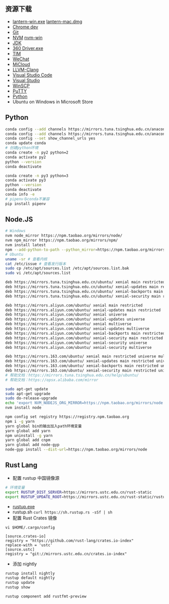 ## 资源下载
* [lantern-win.exe](https://raw.githubusercontent.com/getlantern/lantern-binaries/master/lantern-installer.exe)
  [lantern-mac.dmg](https://raw.githubusercontent.com/getlantern/lantern-binaries/master/lantern-installer.dmg)
* [Chrome dev](https://www.google.com/chrome/?hl=zh-CN&extra=devchannel)
* [Git](https://git-scm.com/downloads)
* [NVM](https://github.com/creationix/nvm) [nvm-win](https://github.com/coreybutler/nvm-windows)
* [JDK](http://www.oracle.com/technetwork/java/javase/downloads/index.html)
* [360 Driver.exe](https://dl.360safe.com/drvmgr/360DrvMgrInstaller_beta.exe)
* [TIM](http://office.qq.com/download.html)
* [WeChat](https://weixin.qq.com)
* [MiCloud](https://i.mi.com/static2?filename=MicloudWebStatic/res/home/mi-lab.htm&locale=zh_CN#3)
* [LLVM-Clang](http://releases.llvm.org/download.html)
* [Visual Studio Code](https://code.visualstudio.com/Download)
* [Visual Studio](https://www.visualstudio.com/zh-hans/thank-you-downloading-visual-studio/?sku=Community)
* [WinSCP](https://winscp.net/eng/download.php)
* [PuTTY](https://winscp.net/eng/downloads.php#putty)
* [Python](https://mirrors.tuna.tsinghua.edu.cn/anaconda/archive/)
* Ubuntu on Windows in Microsoft Store
## Python
```bash
conda config --add channels https://mirrors.tuna.tsinghua.edu.cn/anaconda/pkgs/free/
conda config --add channels https://mirrors.tuna.tsinghua.edu.cn/anaconda/pkgs/main/
conda config --set show_channel_urls yes
conda update conda
# 创建python环境
conda create -n py2 python=2
conda activate py2
python --version
conda deactivate

conda create -n py3 python=3
conda activate py3
python --version
conda deactivate
conda info -e
# pipenv与conda不兼容
pip install pipenv
```
## Node.JS
```bash
# Windows
nvm node_mirror https://npm.taobao.org/mirrors/node/
nvm npm_mirror https://npm.taobao.org/mirrors/npm/
nvm install latest
npm --add-python-to-path --python_mirror=https://npm.taobao.org/mirrors/python/ --vs2017 install --global --production windows-build-tools
# Ubuntu
uname -sr # 查看内核
cat /etc/issue # 查看发行版本
sudo cp /etc/apt/sources.list /etc/apt/sources.list.bak
sudo vi /etc/apt/sources.list

deb https://mirrors.tuna.tsinghua.edu.cn/ubuntu/ xenial main restricted universe multiverse
deb https://mirrors.tuna.tsinghua.edu.cn/ubuntu/ xenial-updates main restricted universe multiverse
deb https://mirrors.tuna.tsinghua.edu.cn/ubuntu/ xenial-backports main restricted universe multiverse
deb https://mirrors.tuna.tsinghua.edu.cn/ubuntu/ xenial-security main restricted universe multiverse

deb https://mirrors.aliyun.com/ubuntu/ xenial main restricted
deb https://mirrors.aliyun.com/ubuntu/ xenial-updates main restricted
deb https://mirrors.aliyun.com/ubuntu/ xenial universe
deb https://mirrors.aliyun.com/ubuntu/ xenial-updates universe
deb https://mirrors.aliyun.com/ubuntu/ xenial multiverse
deb https://mirrors.aliyun.com/ubuntu/ xenial-updates multiverse
deb https://mirrors.aliyun.com/ubuntu/ xenial-backports main restricted universe multiverse
deb https://mirrors.aliyun.com/ubuntu/ xenial-security main restricted
deb https://mirrors.aliyun.com/ubuntu/ xenial-security universe
deb https://mirrors.aliyun.com/ubuntu/ xenial-security multiverse

deb https://mirrors.163.com/ubuntu/ xenial main restricted universe multiverse
deb https://mirrors.163.com/ubuntu/ xenial-updates main restricted universe multiverse
deb https://mirrors.163.com/ubuntu/ xenial-backports main restricted universe multiverse
deb https://mirrors.163.com/ubuntu/ xenial-security main restricted universe multiverse
# 帮助文档：https://mirrors.tuna.tsinghua.edu.cn/help/ubuntu/
# 帮助文档：https://opsx.alibaba.com/mirror

sudo apt-get update
sudo apt-get upgrade
sudo do-release-upgrade
echo 'export NVM_NODEJS_ORG_MIRROR=https://npm.taobao.org/mirrors/node' >> ~/.bashrc
nvm install node

npm config set registry https://registry.npm.taobao.org
npm i -g yarn
yarn global bin的输出加入path环境变量
yarn global add yarn
npm uninstall -g yarn
yarn global add cnpm
yarn global add node-gyp
node-gyp install --dist-url=https://npm.taobao.org/mirrors/node
```
## Rust Lang
* 配置 rustup 中国镜像源
```bash
# 环境变量
export RUSTUP_DIST_SERVER=https://mirrors.ustc.edu.cn/rust-static
export RUSTUP_UPDATE_ROOT=https://mirrors.ustc.edu.cn/rust-static/rustup
```
* [rustup.exe](https://win.rustup.rs/)
* rustup.sh `curl https://sh.rustup.rs -sSf | sh`
* 配置 Rust Crates 镜像
```
vi $HOME/.cargo/config

[source.crates-io]
registry = "https://github.com/rust-lang/crates.io-index"
replace-with = 'ustc'
[source.ustc]
registry = "git://mirrors.ustc.edu.cn/crates.io-index"
```
* 添加 nightly
```bash
rustup install nightly
rustup default nightly
rustup update
rustup show
```
```bash
rustup component add rustfmt-preview
```
